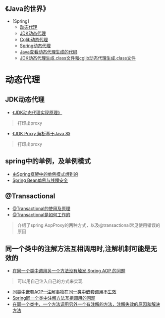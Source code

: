 
<h2>《Java的世界》</h2>

* [Spring]
  * [动态代理](https://github.com/hwa01/java-all-in/blob/master/README.md#动态代理)
  * [JDK动态代理](https://github.com/hwa01/java-all-in/blob/master/README.md#JDK动态代理)
  * [Cglib动态代理](https://blog.csdn.net/sunnycoco05/article/details/78853148)
  * [Spring动态代理](https://blog.csdn.net/sunnycoco05/article/details/78901449)
  * [Java查看动态代理生成的代码](https://www.cnblogs.com/ctgulong/p/5011614.html)
  * [JDK动态代理生成.class文件和cglib动态代理生成.class文件](https://blog.csdn.net/zhao1991abc/article/details/52926620)

# 动态代理

## JDK动态代理
* [《JDK动态代理实现原理》](http://rejoy.iteye.com/blog/1627405)
> 打印出proxy
* [《JDK Proxy 解析基于Java 8》](https://blog.csdn.net/sunnycoco05/article/details/78845878)
> 打印出proxy
	
	
## spring中的单例，及单例模式
* [由Spring框架中的单例模式想到的](http://www.cnblogs.com/chengxuyuanzhilu/p/6404991.html)
* [Spring Bean单例与线程安全](https://www.cnblogs.com/redcool/p/6398760.html)


## @Transactional
* [@Transactional的使用及原理](https://blog.csdn.net/aichuanwendang/article/details/53306351)
* [@Transactional是如何工作的](https://mp.weixin.qq.com/s/ZwhkUQF1Nun9pNrFI-3a6w)
> 介绍了spring AopProxy的两种方式，以及@transactional常见使用错误的原因

## 同一个类中的注解方法互相调用时,注解机制可能是无效的
* [在同一个类中调用另一个方法没有触发 Spring AOP 的问题](https://segmentfault.com/a/1190000008379179)
> 可以用自己注入自己的方式来实现
* [同类中嵌套AOP--注解事物在同一类中嵌套调用不生效](https://www.cnblogs.com/vi-2525/p/8761544.html)
* [Spring同一个类中注解方法互相调用的问题](https://www.cnblogs.com/shuzl/p/5304762.html)
* [在同一个类中，一个方法调用另外一个有注解的方法，注解失效的原因和解决方法](https://blog.csdn.net/wudiyong22/article/details/77853347)

